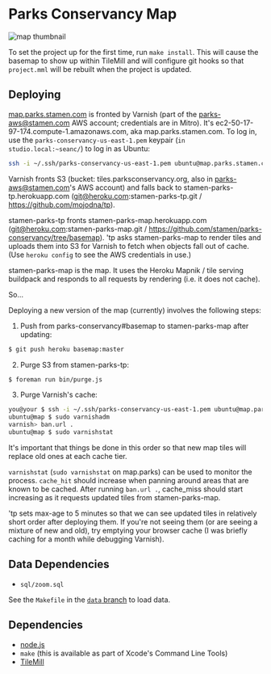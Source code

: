# Parks Conservancy Map

![map thumbnail](https://github.com/stamen/parks-conservancy/raw/basemap/.thumb.png)

To set the project up for the first time, run `make install`. This will cause
the basemap to show up within TileMill and will configure git hooks so that
`project.mml` will be rebuilt when the project is updated.

## Deploying

[map.parks.stamen.com](http://map.parks.stamen.com) is fronted by Varnish (part
of the parks-aws@stamen.com AWS account; credentials are in Mitro).  It's
ec2-50-17-97-174.compute-1.amazonaws.com, aka map.parks.stamen.com.  To log in,
use the `parks-conservancy-us-east-1.pem` keypair (`in studio.local:~seanc/`)
to log in as Ubuntu:

```bash
ssh -i ~/.ssh/parks-conservancy-us-east-1.pem ubuntu@map.parks.stamen.com
```

Varnish fronts S3 (bucket: tiles.parksconservancy.org, also in
parks-aws@stamen.com's AWS account) and falls back to
stamen-parks-tp.herokuapp.com (git@heroku.com:stamen-parks-tp.git /
https://github.com/mojodna/tp).

stamen-parks-tp fronts stamen-parks-map.herokuapp.com
(git@heroku.com:stamen-parks-map.git /
https://github.com/stamen/parks-conservancy/tree/basemap). 'tp asks
stamen-parks-map to render tiles and uploads them into S3 for Varnish to fetch
when objects fall out of cache.  (Use `heroku config` to see the AWS
credentials in use.)

stamen-parks-map is the map.  It uses the Heroku Mapnik / tile serving
buildpack and responds to all requests by rendering (i.e. it does not cache).

So...

Deploying a new version of the map (currently) involves the following steps:

1. Push from parks-conservancy#basemap to stamen-parks-map after updating:

```bash
$ git push heroku basemap:master
```

2. Purge S3 from stamen-parks-tp:

```bash
$ foreman run bin/purge.js
```

3. Purge Varnish's cache:

```bash
you@your $ ssh -i ~/.ssh/parks-conservancy-us-east-1.pem ubuntu@map.parks.stamen.com
ubuntu@map $ sudo varnishadm
varnish> ban.url .
ubuntu@map $ sudo varnishstat
```

It's important that things be done in this order so that new map tiles will
replace old ones at each cache tier.

`varnishstat` (`sudo varnishstat` on map.parks) can be used to monitor the
process.  `cache_hit` should increase when panning around areas that are known
to be cached.  After running `ban.url .`, cache_miss should start increasing as
it requests updated tiles from stamen-parks-map.

'tp sets max-age to 5 minutes so that we can see updated tiles in relatively
short order after deploying them.  If you're not seeing them (or are seeing a
mixture of new and old), try emptying your browser cache (I was briefly caching
for a month while debugging Varnish).

## Data Dependencies

* `sql/zoom.sql`

See the `Makefile` in the [`data`
branch](https://github.com/stamen/parks-conservancy/tree/data) to load data.

## Dependencies

* [node.js](http://nodejs.org/)
* `make` (this is available as part of Xcode's Command Line Tools)
* [TileMill](http://www.mapbox.com/tilemill/)
